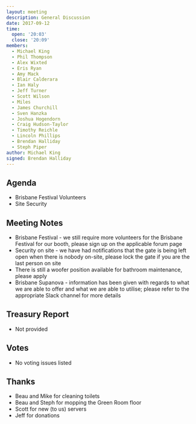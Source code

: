 ```yaml
---
layout: meeting
description: General Discussion
date: 2017-09-12
time:
  open: '20:03'
  close: '20:09'
members:
  - Michael King
  - Phil Thompson
  - Alex Wixted
  - Eris Ryan
  - Amy Mack
  - Blair Calderara
  - Ian Haly
  - Jeff Turner
  - Scott Wilson
  - Miles
  - James Churchill
  - Sven Hanzka
  - Joshua Hogendorn
  - Craig Hudson-Taylor
  - Timothy Reichle
  - Lincoln Phillips
  - Brendan Halliday
  - Steph Piper
author: Michael King
signed: Brendan Halliday
---
```


## Agenda
- Brisbane Festival Volunteers
- Site Security

## Meeting Notes
- Brisbane Festival - we still require more volunteers for the Brisbane Festival for our booth, please sign up on the applicable forum page
- Security on site - we have had notifications that the gate is being left open when there is nobody on-site, please lock the gate if you are the last person on site
- There is still a woofer position available for bathroom maintenance, please apply
- Brisbane Supanova - information has been given with regards to what we are able to offer and what we are able to utilise; please refer to the appropriate Slack channel for more details

## Treasury Report
- Not provided

## Votes
- No voting issues listed

## Thanks
- Beau and Mike for cleaning toilets
- Beau and Steph for mopping the Green Room floor
- Scott for new (to us) servers
- Jeff for donations

